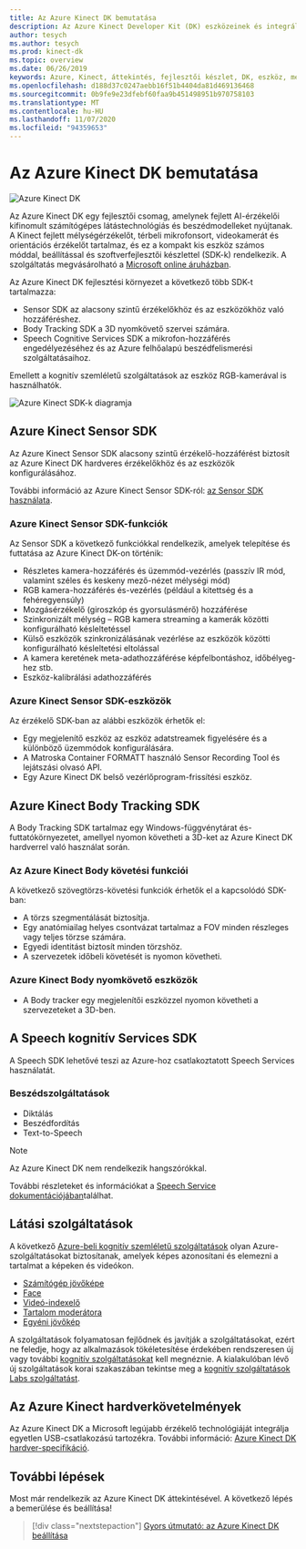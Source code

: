 ```yaml
---
title: Az Azure Kinect DK bemutatása
description: Az Azure Kinect Developer Kit (DK) eszközeinek és integrált szolgáltatásainak áttekintése.
author: tesych
ms.author: tesych
ms.prod: kinect-dk
ms.topic: overview
ms.date: 06/26/2019
keywords: Azure, Kinect, áttekintés, fejlesztői készlet, DK, eszköz, mélység, Body Tracking, beszédfelismerés, kognitív szolgáltatások, SDK-k, SDK, belső vezérlőprogram
ms.openlocfilehash: d188d37c0247aebb16f51b4404da81d469136468
ms.sourcegitcommit: 0b9fe9e23dfebf60faa9b451498951b970758103
ms.translationtype: MT
ms.contentlocale: hu-HU
ms.lasthandoff: 11/07/2020
ms.locfileid: "94359653"
---
```

# <a name="about-azure-kinect-dk"></a>Az Azure Kinect DK bemutatása

 ![Azure Kinect DK](./media/index/device-image.jpg)

Az Azure Kinect DK egy fejlesztői csomag, amelynek fejlett AI-érzékelői kifinomult számítógépes látástechnológiás és beszédmodelleket nyújtanak.  A Kinect fejlett mélységérzékelőt, térbeli mikrofonsort, videokamerát és orientációs érzékelőt tartalmaz, és ez a kompakt kis eszköz számos móddal, beállítással és szoftverfejlesztői készlettel (SDK-k) rendelkezik. A szolgáltatás megvásárolható a [Microsoft online áruházban](https://www.microsoft.com/p/azure-kinect-dk/8pp5vxmd9nhq).

Az Azure Kinect DK fejlesztési környezet a következő több SDK-t tartalmazza:

- Sensor SDK az alacsony szintű érzékelőkhöz és az eszközökhöz való hozzáféréshez.
- Body Tracking SDK a 3D nyomkövető szervei számára.
- Speech Cognitive Services SDK a mikrofon-hozzáférés engedélyezéséhez és az Azure felhőalapú beszédfelismerési szolgáltatásaihoz.

Emellett a kognitív szemléletű szolgáltatások az eszköz RGB-kamerával is használhatók.

   ![Azure Kinect SDK-k diagramja](./media/quickstarts/sdk-diagram.jpg)

## <a name="azure-kinect-sensor-sdk"></a>Azure Kinect Sensor SDK

Az Azure Kinect Sensor SDK alacsony szintű érzékelő-hozzáférést biztosít az Azure Kinect DK hardveres érzékelőkhöz és az eszközök konfigurálásához.

További információ az Azure Kinect Sensor SDK-ról: [az Sensor SDK használata](about-sensor-sdk.md).

### <a name="azure-kinect-sensor-sdk-features"></a>Azure Kinect Sensor SDK-funkciók

Az Sensor SDK a következő funkciókkal rendelkezik, amelyek telepítése és futtatása az Azure Kinect DK-on történik:

- Részletes kamera-hozzáférés és üzemmód-vezérlés (passzív IR mód, valamint széles és keskeny mező-nézet mélységi mód) 
- RGB kamera-hozzáférés és-vezérlés (például a kitettség és a fehéregyensúly) 
- Mozgásérzékelő (giroszkóp és gyorsulásmérő) hozzáférése 
- Szinkronizált mélység – RGB kamera streaming a kamerák közötti konfigurálható késleltetéssel 
- Külső eszközök szinkronizálásának vezérlése az eszközök közötti konfigurálható késleltetési eltolással 
- A kamera keretének meta-adathozzáférése képfelbontáshoz, időbélyeg-hez stb. 
- Eszköz-kalibrálási adathozzáférés 

### <a name="azure-kinect-sensor-sdk-tools"></a>Azure Kinect Sensor SDK-eszközök

Az érzékelő SDK-ban az alábbi eszközök érhetők el:

- Egy megjelenítő eszköz az eszköz adatstreamek figyelésére és a különböző üzemmódok konfigurálására.
- A Matroska Container FORMATT használó Sensor Recording Tool és lejátszási olvasó API.
- Egy Azure Kinect DK belső vezérlőprogram-frissítési eszköz.

## <a name="azure-kinect-body-tracking-sdk"></a>Azure Kinect Body Tracking SDK

A Body Tracking SDK tartalmaz egy Windows-függvénytárat és-futtatókörnyezetet, amellyel nyomon követheti a 3D-ket az Azure Kinect DK hardverrel való használat során.

### <a name="azure-kinect-body-tracking-features"></a>Az Azure Kinect Body követési funkciói

A következő szövegtörzs-követési funkciók érhetők el a kapcsolódó SDK-ban:

- A törzs szegmentálását biztosítja.
- Egy anatómiailag helyes csontvázat tartalmaz a FOV minden részleges vagy teljes törzse számára.
- Egyedi identitást biztosít minden törzshöz.
- A szervezetek időbeli követését is nyomon követheti.

### <a name="azure-kinect-body-tracking-tools"></a>Azure Kinect Body nyomkövető eszközök

- A Body tracker egy megjelenítői eszközzel nyomon követheti a szervezeteket a 3D-ben.

## <a name="speech-cognitive-services-sdk"></a>A Speech kognitív Services SDK

A Speech SDK lehetővé teszi az Azure-hoz csatlakoztatott Speech Services használatát.

### <a name="speech-services"></a>Beszédszolgáltatások

- Diktálás
- Beszédfordítás
- Text-to-Speech

>[!NOTE]
>Az Azure Kinect DK nem rendelkezik hangszórókkal.

További részleteket és információkat a [Speech Service dokumentációjában](../cognitive-services/speech-service/index.yml)találhat.

## <a name="vision-services"></a>Látási szolgáltatások

A következő [Azure-beli kognitív szemléletű szolgáltatások](https://azure.microsoft.com/services/cognitive-services/directory/vision/) olyan Azure-szolgáltatásokat biztosítanak, amelyek képes azonosítani és elemezni a tartalmat a képeken és videókon.

- [Számítógép jövőképe](https://azure.microsoft.com/services/cognitive-services/computer-vision/)
- [Face](https://azure.microsoft.com/services/cognitive-services/face/)
- [Videó-indexelő](https://azure.microsoft.com/services/media-services/video-indexer/)
- [Tartalom moderátora](https://azure.microsoft.com/services/cognitive-services/content-moderator/)
- [Egyéni jövőkép](https://azure.microsoft.com/services/cognitive-services/custom-vision-service/)

A szolgáltatások folyamatosan fejlődnek és javítják a szolgáltatásokat, ezért ne feledje, hogy az alkalmazások tökéletesítése érdekében rendszeresen új vagy további [kognitív szolgáltatásokat](https://azure.microsoft.com/services/cognitive-services/) kell megnéznie. A kialakulóban lévő új szolgáltatások korai szakaszában tekintse meg a [kognitív szolgáltatások Labs szolgáltatást](https://labs.cognitive.microsoft.com/).

## <a name="azure-kinect-hardware-requirements"></a>Az Azure Kinect hardverkövetelmények

Az Azure Kinect DK a Microsoft legújabb érzékelő technológiáját integrálja egyetlen USB-csatlakozású tartozékra. További információ: [Azure Kinect DK hardver-specifikáció](hardware-specification.md).

## <a name="next-steps"></a>További lépések

Most már rendelkezik az Azure Kinect DK áttekintésével. A következő lépés a bemerülése és beállítása!

> [!div class="nextstepaction"]
>[Gyors útmutató: az Azure Kinect DK beállítása](set-up-azure-kinect-dk.md)
